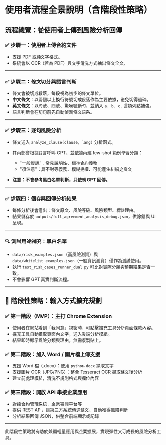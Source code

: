 # 使用者流程全景說明（含階段性策略）

## 流程總覽：從使用者上傳到風險分析回傳

### ✅ 步驟一：使用者上傳合約文件

* 支援 PDF 或純文字格式。
* 系統會以 OCR（若為 PDF）與文字清洗方式抽出條文全文。

---

### ✅ 步驟二：條文切分與語言判斷

* 條文會被切成段落，每段視為初步的條文單位。
* **中文條文**：以兩個以上換行符號切成段落作為主要依據，避免切得過碎。
* **英文條文**：以句號、問號、驚嘆號斷句，並納入 `a. b. c.` 這類列點補強。
* 語言判斷會在切句前先自動偵測條文語系。

---

### ✅ 步驟三：逐句風險分析

* 條文送入 `analyze_clause(clause, lang)` 分析函式。

* 其內部會根據語言呼叫 GPT，並依據內建 few-shot 範例學習分類：

  * "一般資訊"：常見說明性、標準合約義務
  * "須注意"：具不對等義務、模糊授權、可能產生糾紛之條文

* **注意：不會參考黑白名單判斷，只依賴 GPT 回傳。**

---

### ✅ 步驟四：儲存與回傳分析結果

* 每條分析後會產出：條文原文、風險等級、風險類型、標註理由。
* 結果儲存於 `outputs/full_agreement_analysis_debug.json`，供除錯與 UI 呈現。

---

### 🔍 測試用途補充：黑白名單

* `data/risk_examples.json`（高風險測資）與 `data/whitelist_examples.json`（一般資訊測資）僅作為測試使用。
* 執行 `test_risk_cases_runner_dual.py` 可比對實際分類與預期結果是否一致。
* 不會影響 GPT 真實判斷流程。

---

## 🔄 階段性策略：輸入方式擴充規劃

### ✅ 第一階段（MVP）：主打 Chrome Extension

* 使用者在網站看到「我同意」視窗時，可點擊擴充工具分析頁面條款內容。
* 擴充工具自動擷取頁面內文字，送入後端分析模組。
* 結果即時顯示風險分類與理由，無需複製貼上。

### ✅ 第二階段：加入 Word / 圖片檔上傳支援

* 支援 Word 檔（.docx）：使用 `python-docx` 擷取文字
* 支援圖片 OCR（JPG/PNG）：整合 Tesseract OCR 擷取條文後分析
* 建立前處理模組，清洗不規則格式與欄位內容

### ✅ 第三階段：開放 API 串接企業應用

* 對接合約管理系統、企業審閱平台等
* 提供 REST API，讓第三方系統傳送條文，自動獲得風險判斷
* 分析結果回傳 JSON，供整合前端顯示或記錄

---

此階段性策略將有助於兼顧輕量應用與企業擴展，實現彈性又可成長的風險分析工具。
